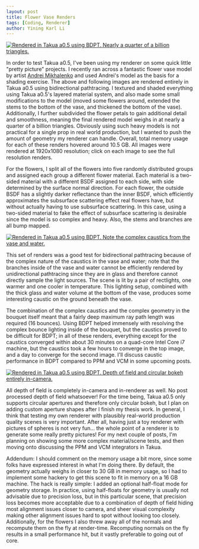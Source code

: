 ```yaml
---
layout: post
title: Flower Vase Renders
tags: [Coding, Renderer]
author: Yining Karl Li
---
```


[![Rendered in Takua a0.5 using BDPT. Nearly a quarter of a billion triangles.]({{site.url}}/content/images/2015/Feb/preview/flowers.cam2.jpg)]({{site.url}}/content/images/2015/Feb/flowers.cam2.png)

In order to test Takua a0.5, I've been using my renderer on some quick little "pretty picture" projects. I recently ran across a fantastic flower vase model by artist [Andrei Mikhalenko](https://www.behance.net/andi_mix) and used Andrei's model as the basis for a shading exercise. The above and following images are rendered entirely in Takua a0.5 using bidirectional pathtracing. I textured and shaded everything using Takua a0.5's layered material system, and also made some small modifications to the model (moved some flowers around, extended the stems to the bottom of the vase, and thickened the bottom of the vase). Additionally, I further subdivided the flower petals to gain additional detail and smoothness, meaning the final rendered model weighs in at nearly a quarter of a billion triangles. Obviously using such heavy models is not practical for a single prop in real world production, but I wanted to push the amount of geometry my renderer can handle. Overall, total memory usage for each of these renders hovered around 10.5 GB. All images were rendered at 1920x1080 resolution; click on each image to see the full resolution renders.

For the flowers, I split all of the flowers into five randomly distributed groups and assigned each group a different flower material. Each material is a two-sided material with a different BSDF assigned to each side, with side determined by the surface normal direction. For each flower, the outside BSDF has a slightly darker reflectance than the inner BSDF, which efficiently approximates the subsurface scattering effect real flowers have, but without actually having to use subsurface scattering. In this case, using a two-sided material to fake the effect of subsurface scattering is desirable since the model is so complex and heavy. Also, the stems and branches are all bump mapped.

[![Rendered in Takua a0.5 using BDPT. Note the complex caustics from the vase and water.]({{site.url}}/content/images/2015/Feb/preview/flowers.cam0.jpg)]({{site.url}}/content/images/2015/Feb/flowers.cam0.png)

This set of renders was a good test for bidirectional pathtracing because of the complex nature of the caustics in the vase and water; note that the branches inside of the vase and water cannot be efficiently rendered by unidirectional pathtracing since they are in glass and therefore cannot directly sample the light sources. The scene is lit by a pair of rectlights, one warmer and one cooler in temperature. This lighting setup, combined with the thick glass and water volume at the bottom of the vase, produces some interesting caustic on the ground beneath the vase.

The combination of the complex caustics and the complex geometry in the bouquet itself meant that a fairly deep maximum ray path length was required (16 bounces). Using BDPT helped immensely with resolving the complex bounce lighting inside of the bouquet, but the caustics proved to be difficult for BDPT; in all of these renders, everything except for the caustics converged within about 30 minutes on a quad-core Intel Core i7 machine, but the caustics took a few hours to converge in the top image, and a day to converge for the second image. I'll discuss caustic performance in BDPT compared to PPM and VCM in some upcoming posts.

[![Rendered in Takua a0.5 using BDPT. Depth of field and circular bokeh entirely in-camera.]({{site.url}}/content/images/2015/Feb/preview/flowers.cam1.jpg)]({{site.url}}/content/images/2015/Feb/flowers.cam1.png)

All depth of field is completely in-camera and in-renderer as well. No post processed depth of field whatsoever! For the time being, Takua a0.5 only supports circular apertures and therefore only circular bokeh, but I plan on adding custom aperture shapes after I finish my thesis work. In general, I think that testing my own renderer with plausibly real-world production quality scenes is very important. After all, having just a toy renderer with pictures of spheres is not very fun... the whole point of a renderer is to generate some really pretty pictures! For my next couple of posts, I'm planning on showing some more complex material/scene tests, and then moving onto discussing the PPM and VCM integrators in Takua.

Addendum: I should comment on the memory usage a bit more, since some folks have expressed interest in what I'm doing there. By default, the geometry actually weighs in closer to 30 GB in memory usage, so I had to implement some hackery to get this scene to fit in memory on a 16 GB machine. The hack is really simple: I added an optional half-float mode for geometry storage. In practice, using half-floats for geometry is usually not advisable due to precision loss, but in this particular scene, that precision loss becomes more acceptable due to a combination of depth of field hiding most alignment issues closer to camera, and sheer visual complexity making other alignment issues hard to spot without looking too closely. Additionally, for the flowers I also threw away all of the normals and recompute them on the fly at render-time. Recomputing normals on the fly results in a small performance hit, but it vastly preferable to going out of core.
